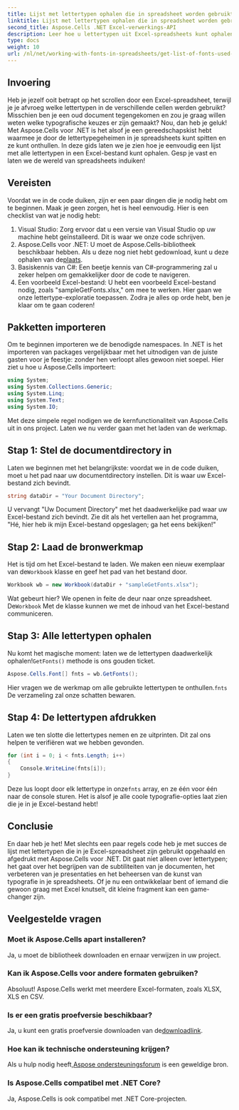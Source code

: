 ```yaml
---
title: Lijst met lettertypen ophalen die in spreadsheet worden gebruikt
linktitle: Lijst met lettertypen ophalen die in spreadsheet worden gebruikt
second_title: Aspose.Cells .NET Excel-verwerkings-API
description: Leer hoe u lettertypen uit Excel-spreadsheets kunt ophalen en weergeven met Aspose.Cells voor .NET met deze eenvoudig te volgen tutorial.
type: docs
weight: 10
url: /nl/net/working-with-fonts-in-spreadsheets/get-list-of-fonts-used-in-spreadsheet/
---
```

## Invoering
Heb je jezelf ooit betrapt op het scrollen door een Excel-spreadsheet, terwijl je je afvroeg welke lettertypen in de verschillende cellen werden gebruikt? Misschien ben je een oud document tegengekomen en zou je graag willen weten welke typografische keuzes er zijn gemaakt? Nou, dan heb je geluk! Met Aspose.Cells voor .NET is het alsof je een gereedschapskist hebt waarmee je door de lettertypegeheimen in je spreadsheets kunt spitten en ze kunt onthullen. In deze gids laten we je zien hoe je eenvoudig een lijst met alle lettertypen in een Excel-bestand kunt ophalen. Gesp je vast en laten we de wereld van spreadsheets induiken!
## Vereisten
Voordat we in de code duiken, zijn er een paar dingen die je nodig hebt om te beginnen. Maak je geen zorgen, het is heel eenvoudig. Hier is een checklist van wat je nodig hebt:
1. Visual Studio: Zorg ervoor dat u een versie van Visual Studio op uw machine hebt geïnstalleerd. Dit is waar we onze code schrijven.
2. Aspose.Cells voor .NET: U moet de Aspose.Cells-bibliotheek beschikbaar hebben. Als u deze nog niet hebt gedownload, kunt u deze ophalen van de[plaats](https://releases.aspose.com/cells/net/).
3. Basiskennis van C#: Een beetje kennis van C#-programmering zal u zeker helpen om gemakkelijker door de code te navigeren.
4. Een voorbeeld Excel-bestand: U hebt een voorbeeld Excel-bestand nodig, zoals "sampleGetFonts.xlsx," om mee te werken. Hier gaan we onze lettertype-exploratie toepassen.
Zodra je alles op orde hebt, ben je klaar om te gaan coderen!
## Pakketten importeren
Om te beginnen importeren we de benodigde namespaces. In .NET is het importeren van packages vergelijkbaar met het uitnodigen van de juiste gasten voor je feestje: zonder hen verloopt alles gewoon niet soepel.
Hier ziet u hoe u Aspose.Cells importeert:
```csharp
using System;
using System.Collections.Generic;
using System.Linq;
using System.Text;
using System.IO;
```
Met deze simpele regel nodigen we de kernfunctionaliteit van Aspose.Cells uit in ons project. Laten we nu verder gaan met het laden van de werkmap.
## Stap 1: Stel de documentdirectory in
Laten we beginnen met het belangrijkste: voordat we in de code duiken, moet u het pad naar uw documentdirectory instellen. Dit is waar uw Excel-bestand zich bevindt. 
```csharp
string dataDir = "Your Document Directory";
```
U vervangt "Uw Document Directory" met het daadwerkelijke pad waar uw Excel-bestand zich bevindt. Zie dit als het vertellen aan het programma, "Hé, hier heb ik mijn Excel-bestand opgeslagen; ga het eens bekijken!"
## Stap 2: Laad de bronwerkmap
 Het is tijd om het Excel-bestand te laden. We maken een nieuw exemplaar van de`Workbook` klasse en geef het pad van het bestand door. 
```csharp
Workbook wb = new Workbook(dataDir + "sampleGetFonts.xlsx");
```
 Wat gebeurt hier? We openen in feite de deur naar onze spreadsheet. De`Workbook` Met de klasse kunnen we met de inhoud van het Excel-bestand communiceren. 
## Stap 3: Alle lettertypen ophalen
 Nu komt het magische moment: laten we de lettertypen daadwerkelijk ophalen!`GetFonts()` methode is ons gouden ticket.
```csharp
Aspose.Cells.Font[] fnts = wb.GetFonts();
```
 Hier vragen we de werkmap om alle gebruikte lettertypen te onthullen.`fnts` De verzameling zal onze schatten bewaren.
## Stap 4: De lettertypen afdrukken
Laten we ten slotte die lettertypes nemen en ze uitprinten. Dit zal ons helpen te verifiëren wat we hebben gevonden.
```csharp
for (int i = 0; i < fnts.Length; i++)
{
	Console.WriteLine(fnts[i]);
}
```
 Deze lus loopt door elk lettertype in onze`fnts` array, en ze één voor één naar de console sturen. Het is alsof je alle coole typografie-opties laat zien die je in je Excel-bestand hebt!
## Conclusie
En daar heb je het! Met slechts een paar regels code heb je met succes de lijst met lettertypen die in je Excel-spreadsheet zijn gebruikt opgehaald en afgedrukt met Aspose.Cells voor .NET. Dit gaat niet alleen over lettertypen; het gaat over het begrijpen van de subtiliteiten van je documenten, het verbeteren van je presentaties en het beheersen van de kunst van typografie in je spreadsheets. Of je nu een ontwikkelaar bent of iemand die gewoon graag met Excel knutselt, dit kleine fragment kan een game-changer zijn. 
## Veelgestelde vragen
### Moet ik Aspose.Cells apart installeren?
Ja, u moet de bibliotheek downloaden en ernaar verwijzen in uw project. 
### Kan ik Aspose.Cells voor andere formaten gebruiken?
Absoluut! Aspose.Cells werkt met meerdere Excel-formaten, zoals XLSX, XLS en CSV.
### Is er een gratis proefversie beschikbaar?
 Ja, u kunt een gratis proefversie downloaden van de[downloadlink](https://releases.aspose.com/).
### Hoe kan ik technische ondersteuning krijgen?
 Als u hulp nodig heeft,[Aspose ondersteuningsforum](https://forum.aspose.com/c/cells/9) is een geweldige bron.
### Is Aspose.Cells compatibel met .NET Core?
Ja, Aspose.Cells is ook compatibel met .NET Core-projecten.

